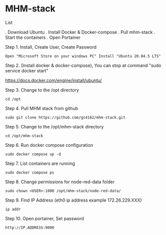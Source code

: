 # MHM-stack 

List

. Download Ubuntu
. Install Docker & Docker-compose
. Pull mhm-stack
. Start the containers
. Open Portainer

Step 1. Install, Create User, Create Password

```
Open "Microsoft Store on your windows PC" Install "Ubuntu 20.04.5 LTS"
```

Step 2. (Install docker & docker-compose), You can stop at command  "sudo service docker start"
 
https://docs.docker.com/engine/install/ubuntu/

Step 3. Change to the /opt directory 

```
cd /opt
```
Step 4. Pull MHM stack from github 
```
sudo git clone https://github.com/gs4162/mhm-stack.git
```
Step 5. Change to the /opt/mhm-stack directory 
```
cd /opt/mhm-stack
```
Step 6. Run docker compose configuration
```
sudo docker compose up -d
```
Step 7. List containers are running
```
sudo docker compose ps
```
Step 8. Change permissions for node-red-data folder
```
sudo chown <USER>:1000 /opt/mhm-stack/node-red-data/
```
Step 9. Find IP Address (eth0 ip address example 172.26.229.XXX)
```
ip addr
```
Step 10. Open portainer, Set password
```
http://IP.ADDRESS:9000
```
